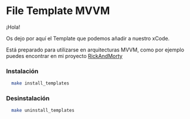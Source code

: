 
# File Template MVVM

¡Hola!

Os dejo por aquí el Template que podemos añadir a nuestro xCode.

Está preparado para utilizarse en arquitecturas MVVM, como por ejemplo puedes encontrar en mi proyecto [RickAndMorty](https://github.com/frinsao/rickandmorty)


### Instalación


```bash
  make install_templates
```

 

### Desinstalación

```bash
  make uninstall_templates
```
